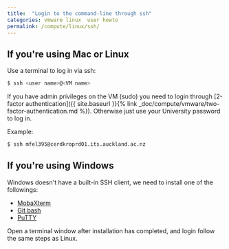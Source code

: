 ```yaml
---
title:  "Login to the command-line through ssh"
categories: vmware linux  user howto
permalink: /compute/linux/ssh/
---
```


## If you're using Mac or Linux

Use a terminal to log in via ssh:

```bash
$ ssh <user name>@<VM name>
```

If you have admin privileges on the VM (sudo) you need to login through [2-factor authentication]({{ site.baseurl }}{% link _doc/compute/vmware/two-factor-authentication.md %}). Otherwise just use your University password to log in.

Example:

```bash
$ ssh mfel395@cerdkroprd01.its.auckland.ac.nz
```

## If you're using Windows

Windows doesn't have a built-in SSH client, we need to install one of the followings:
- [MobaXterm](https://mobaxterm.mobatek.net/)
- [Git bash](https://git-scm.com/download/win)
- [PuTTY](https://git-scm.com/download/win)

Open a terminal window after installation has completed, and login follow the same steps as Linux.

